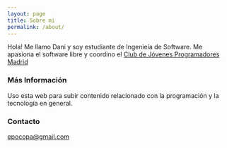 ```yaml
---
layout: page
title: Sobre mi
permalink: /about/
---
```


Hola! Me llamo Dani y soy estudiante de Ingenieía de Software. Me apasiona el software libre y coordino el [Club de Jóvenes Programadores Madrid](https://twitter.com/CJPmadrid)
### Más Información

Uso esta web para subir contenido relacionado con la programación y la tecnología en general.
### Contacto

[epocopa@gmail.com](mailto:epocopa@gmail.com)
